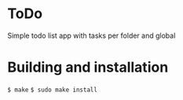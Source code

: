 # ToDo
Simple todo list app with tasks per folder and global

# Building and installation
`$ make`
`$ sudo make install`
